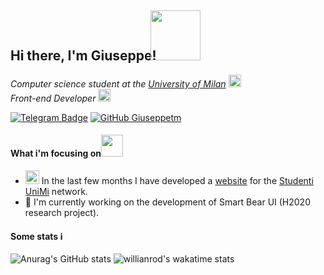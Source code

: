 <h2> Hi there, I'm Giuseppe! <img src="https://media.tenor.com/images/44a12772d3209a4298859d120e7504cc/tenor.gif" width="80" style="margin-bottom: -9px; margin-left:-15px"></h2>
<p><em>
Computer science student at the <a href="https://www.unimi.it/">University of Milan</a> <img src="https://media.tenor.com/images/53c12fa1c7796563263bb5e4a34b1dfc/tenor.gif" width="20">
</br>
Front-end Developer <img src="https://media.tenor.com/images/70c1f64b4213e37de8048f87f64e16a9/tenor.gif" width="20" style="margin-bottom: -3px">
</em></p>

[![Telegram Badge](https://img.shields.io/badge/-@giuseppetm-2CA5E0?style=flat-square&labelColor=2CA5E0&logo=telegram&logoColor=white&link=https://t.me/giuseppetm)](https://t.me/giuseppetm)
[![GitHub Giuseppetm](https://img.shields.io/github/followers/giuseppetm?label=follow&style=social)](https://github.com/Giuseppetm)
#### What i'm focusing on <img src="https://media.tenor.com/images/20be3abd731fe52f8b74480e6b404053/tenor.gif" width="35" style="margin-bottom: -3px; margin-left:-3px">
- <img src="https://media.tenor.com/images/5d582dac1e29406f340fb3b35dd7ba13/tenor.gif" width="22"> In the last few months I have developed a [website](https://studentiunimi.it/) for the [Studenti UniMi](https://github.com/StudentiUnimi) network.
- 🐻 I'm currently working on the development of Smart Bear UI (H2020 research project).

#### Some stats ℹ️

![Anurag's GitHub stats](https://github-readme-stats.vercel.app/api?username=giuseppetm&show_icons=true&theme=nightowl)
![willianrod's wakatime stats](https://github-readme-stats.vercel.app/api/wakatime?username=Giuseppetm&theme=nightowl&layout=compact)
<!--![Top Langs](https://github-readme-stats.vercel.app/api/top-langs/?username=giuseppetm&layout=compact&langs_count=10)-->